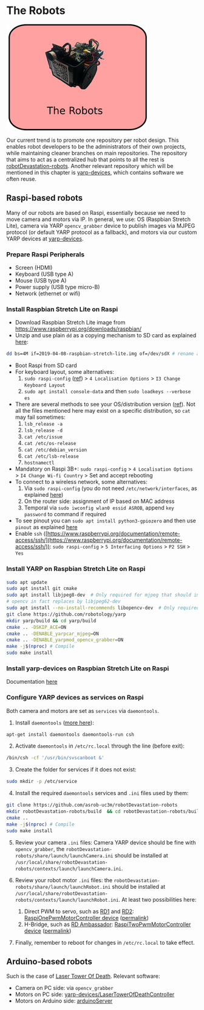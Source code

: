 # The Robots

![The Robots](/assets/the-robot.png)

Our current trend is to promote one repository per robot design. This enables robot developers to be the administrators of their own projects, while maintaining cleaner branches on main repositories. The repository that aims to act as a centralized hub that points to all the rest is [robotDevastation-robots](https://github.com/asrob-uc3m/robotDevastation-robots). Another relevant repository which will be mentioned in this chapter is [yarp-devices](https://github.com/asrob-uc3m/yarp-devices), which contains software we often reuse.

## Raspi-based robots
Many of our robots are based on Raspi, essentially because we need to move camera and motors via IP. In general, we use: OS (Raspbian Stretch Lite), camera via YARP `opencv_grabber` device to publish images via MJPEG protocol (or default YARP protocol as a fallback), and motors via our custom YARP devices at [yarp-devices](https://github.com/asrob-uc3m/yarp-devices).

### Prepare Raspi Peripherals
- Screen (HDMI)
- Keyboard (USB type A)
- Mouse (USB type A)
- Power supply (USB type micro-B)
- Network (ethernet or wifi)

### Install Raspbian Stretch Lite on Raspi
- Download Raspbian Stretch Lite image from https://www.raspberrypi.org/downloads/raspbian/
- Unzip and use plain `dd` as a copying mechanism to SD card as explained [here](https://www.raspberrypi.org/documentation/installation/installing-images/linux.md):
```bash
dd bs=4M if=2019-04-08-raspbian-stretch-lite.img of=/dev/sdX # rename as required, e.g. /dev/mmcblk0
```
- Boot Raspi from SD card
- For keyboard layout, some alternatives:
    1. `sudo raspi-config` ([ref](https://raspberryparatorpes.net/empezando/raspi-config-configuracion-inicial-de-raspbian/)) > `4 Localisation Options` > `I3 Change Keyboard Layout`
    1. `sudo apt install console-data` and then `sudo loadkeys --verbose es`
- There are several methods to see your OS/distribution version ([ref](https://linuxize.com/post/how-to-check-your-ubuntu-version/)). Not all the files mentioned here may exist on a specific distribution, so `cat` may fail sometimes:
    1. `lsb_release -a`
    1. `lsb_release -d`
    1. `cat /etc/issue`
    1. `cat /etc/os-release`
    1. `cat /etc/debian_version`
    1. `cat /etc/lsb-release`
    1. `hostnamectl`
- Mandatory on Raspi 3B+: `sudo raspi-config` > `4 Localisation Options` > `I4 Change Wi-fi Country` > Set and accept rebooting
- To connect to a wireless network, some alternatives:
    1. Via `sudo raspi-config` (you do not need `/etc/network/interfaces`, as explained [here](http://wiki.asrob.uc3m.es/index.php/Tutorial_de_Redes))
    1. On the router side: assignment of IP based on MAC address
    1. Temporal via `sudo iwconfig wlan0 essid ASROB`, append `key password` to command if required
- To see pinout you can `sudo apt install python3-gpiozero` and then use `pinout` as explained [here](https://www.raspberrypi.org/documentation/usage/gpio/README.md)
- Enable `ssh` ([https://www.raspberrypi.org/documentation/remote-access/ssh/](https://www.raspberrypi.org/documentation/remote-access/ssh/)): `sudo raspi-config` > `5 Interfacing Options` > `P2 SSH` > `Yes`

### Install YARP on Raspbian Stretch Lite on Raspi
```bash
sudo apt update
sudo apt install git cmake
sudo apt install libjpeg8-dev  # Only required for mjpeg that should improve video comms
# opencv in fact replaces by libjpeg62-dev
sudo apt install --no-install-recommends libopencv-dev  # Only required for opencv_grabber
git clone https://github.com/robotology/yarp
mkdir yarp/build && cd yarp/build
cmake .. -DSKIP_ACE=ON
cmake .. -DENABLE_yarpcar_mjpeg=ON
cmake .. -DENABLE_yarpmod_opencv_grabber=ON
make -j$(nproc) # Compile
sudo make install
```

### Install yarp-devices on Raspbian Stretch Lite on Raspi
Documentation [here](https://github.com/asrob-uc3m/yarp-devices/blob/develop/doc/yarp-devices-install.md)

### Configure YARP devices as services on Raspi
Both camera and motors are set as `services` via `daemontools`.

1. Install `daemontools` ([more here](https://github.com/roboticslab-uc3m/installation-guides/blob/master/install-daemontools.md)):
```bash
apt-get install daemontools daemontools-run csh
```

2. Activate `daemontools` in `/etc/rc.local` through the line (before exit):
```bash
/bin/csh -cf '/usr/bin/svscanboot &'
```

3. Create the folder for services if it does not exist:
```bash
sudo mkdir -p /etc/service
```

4. Install the required `daemontools` services and `.ini` files used by them:
```bash
git clone https://github.com/asrob-uc3m/robotDevastation-robots
mkdir robotDevastation-robots/build  && cd robotDevastation-robots/build
cmake ..
make -j$(nproc) # Compile
sudo make install
```

5. Review your camera `.ini` files: Camera YARP device should be fine with `opencv_grabber`, the `robotDevastation-robots/share/launch/launchCamera.ini` should be installed at `/usr/local/share/robotDevastation-robots/contexts/launch/launchCamera.ini`.

6. Review your robot motor `.ini` files: the `robotDevastation-robots/share/launch/launchRobot.ini` should be installed at `/usr/local/share/robotDevastation-robots/contexts/launch/launchRobot.ini`. At least two possibilities here:
   1. Direct PWM to servo, such as [RD1](https://github.com/asrob-uc3m/rd1) and [RD2](https://github.com/asrob-uc3m/rd2): [RaspiOnePwmMotorController device](https://github.com/asrob-uc3m/yarp-devices/tree/develop/libraries/YarpPlugins/RaspiOnePwmMotorController) ([permalink](https://github.com/asrob-uc3m/yarp-devices/tree/0586c4a9d571f9959188486ca544deebbc2ddaa2/libraries/YarpPlugins/RaspiOnePwmMotorController))
   2. H-Bridge, such as [RD Ambassador](https://github.com/asrob-uc3m/rd-ambassador): [RaspiTwoPwmMotorController device](https://github.com/asrob-uc3m/yarp-devices/tree/develop/libraries/YarpPlugins/RaspiTwoPwmMotorController) ([permalink](https://github.com/asrob-uc3m/yarp-devices/tree/0586c4a9d571f9959188486ca544deebbc2ddaa2/libraries/YarpPlugins/RaspiTwoPwmMotorController))

7. Finally, remember to reboot for changes in `/etc/rc.local` to take effect.

## Arduino-based robots
Such is the case of [Laser Tower Of Death](https://github.com/asrob-uc3m/laser-tower-of-death). Relevant software:
- Camera on PC side: via `opencv_grabber`
- Motors on PC side: [yarp-devices/LaserTowerOfDeathController](https://github.com/asrob-uc3m/yarp-devices/tree/develop/libraries/YarpPlugins/LaserTowerOfDeathController)
- Motors on Arduino side: [arduinoServer](https://github.com/asrob-uc3m/yarp-devices/tree/develop/firmware/arduinoServer)
